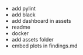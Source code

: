 - add pylint
- add black
- add dashboard in assets
- readme
- docker 
- add assets folder
- embed plots in findings.md